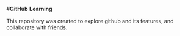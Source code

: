 #𝐆𝐢𝐭𝐇𝐮𝐛 𝐋𝐞𝐚𝐫𝐧𝐢𝐧𝐠

This repository was created to explore github and its features, and collaborate with friends.
